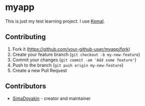 # myapp

This is just my test learning project. I use [Kemal](https://kemalcr.com/).



## Contributing

1. Fork it (<https://github.com/your-github-user/myapp/fork>)
2. Create your feature branch (`git checkout -b my-new-feature`)
3. Commit your changes (`git commit -am 'Add some feature'`)
4. Push to the branch (`git push origin my-new-feature`)
5. Create a new Pull Request

## Contributors

- [SimaDovakin](https://github.com/your-github-user) - creator and maintainer
